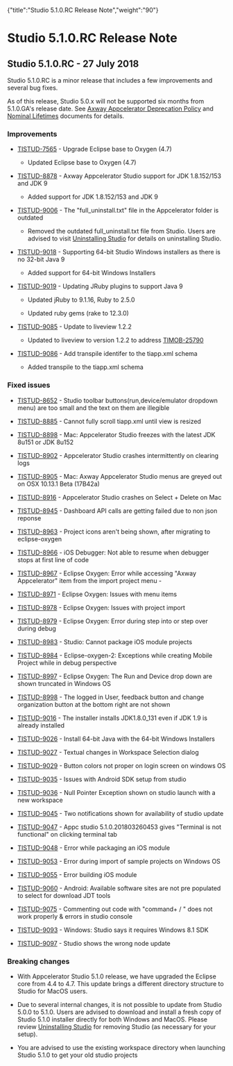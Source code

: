{"title":"Studio 5.1.0.RC Release Note","weight":"90"} 

# Studio 5.1.0.RC Release Note

## Studio 5.1.0.RC - 27 July 2018

Studio 5.1.0.RC is a minor release that includes a few improvements and several bug fixes.

As of this release, Studio 5.0.x will not be supported six months from 5.1.0.GA's release date. See [Axway Appcelerator Deprecation Policy](/docs/appc/AMPLIFY_Appcelerator_Services_Overview/Axway_Appcelerator_Deprecation_Policy/) and [Nominal Lifetimes](/docs/appc/AMPLIFY_Appcelerator_Services_Overview/Axway_Appcelerator_Product_Lifecycle/#NominalLifetimes) documents for details.

### Improvements

*   [TISTUD-7565](https://jira.appcelerator.org/browse/TISTUD-7565) - Upgrade Eclipse base to Oxygen (4.7)
    
    *   Updated Eclipse base to Oxygen (4.7)
        
*   [TISTUD-8878](https://jira.appcelerator.org/browse/TISTUD-8878) - Axway Appcelerator Studio support for JDK 1.8.152/153 and JDK 9
    
    *   Added support for JDK 1.8.152/153 and JDK 9
        
*   [TISTUD-9006](https://jira.appcelerator.org/browse/TISTUD-9006) - The "full\_uninstall.txt" file in the Appcelerator folder is outdated
    
    *   Removed the outdated full\_uninstall.txt file from Studio. Users are advised to visit [Uninstalling Studio](/docs/appc/Axway_Appcelerator_Studio/Axway_Appcelerator_Studio_Guide/Updating_Studio/Uninstalling_Studio/) for details on uninstalling Studio.
        
*   [TISTUD-9018](https://jira.appcelerator.org/browse/TISTUD-9018) - Supporting 64-bit Studio Windows installers as there is no 32-bit Java 9
    
    *   Added support for 64-bit Windows Installers
        
*   [TISTUD-9019](https://jira.appcelerator.org/browse/TISTUD-9019) - Updating JRuby plugins to support Java 9
    
    *   Updated jRuby to 9.1.16, Ruby to 2.5.0
        
    *   Updated ruby gems (rake to 12.3.0)
        
*   [TISTUD-9085](https://jira.appcelerator.org/browse/TISTUD-9085) - Update to liveview 1.2.2
    
    *   Updated to liveview to version 1.2.2 to address [TIMOB-25790](https://jira.appcelerator.org/browse/TIMOB-25790)
        
*   [TISTUD-9086](https://jira.appcelerator.org/browse/TISTUD-9086) - Add transpile identifer to the tiapp.xml schema
    
    *   Added transpile to the tiapp.xml schema
        

### Fixed issues

*   [TISTUD-8652](https://jira.appcelerator.org/browse/TISTUD-8652) - Studio toolbar buttons(run,device/emulator dropdown menu) are too small and the text on them are illegible
    
*   [TISTUD-8885](https://jira.appcelerator.org/browse/TISTUD-8885) - Cannot fully scroll tiapp.xml until view is resized
    
*   [TISTUD-8898](https://jira.appcelerator.org/browse/TISTUD-8898) - Mac: Appcelerator Studio freezes with the latest JDK 8u151 or JDK 8u152
    
*   [TISTUD-8902](https://jira.appcelerator.org/browse/TISTUD-8902) - Appcelerator Studio crashes intermittently on clearing logs
    
*   [TISTUD-8905](https://jira.appcelerator.org/browse/TISTUD-8905) - Mac: Axway Appcelerator Studio menus are greyed out on OSX 10.13.1 Beta (17B42a)
    
*   [TISTUD-8916](https://jira.appcelerator.org/browse/TISTUD-8916) - Appcelerator Studio crashes on Select + Delete on Mac
    
*   [TISTUD-8945](https://jira.appcelerator.org/browse/TISTUD-8945) - Dashboard API calls are getting failed due to non json reponse
    
*   [TISTUD-8963](https://jira.appcelerator.org/browse/TISTUD-8963) - Project icons aren't being shown, after migrating to eclipse-oxygen
    
*   [TISTUD-8966](https://jira.appcelerator.org/browse/TISTUD-8966) - iOS Debugger: Not able to resume when debugger stops at first line of code
    
*   [TISTUD-8967](https://jira.appcelerator.org/browse/TISTUD-8967) - Eclipse Oxygen: Error while accessing "Axway Appcelerator" item from the import project menu -
    
*   [TISTUD-8971](https://jira.appcelerator.org/browse/TISTUD-8971) - Eclipse Oxygen: Issues with menu items
    
*   [TISTUD-8978](https://jira.appcelerator.org/browse/TISTUD-8978) - Eclipse Oxygen: Issues with project import
    
*   [TISTUD-8979](https://jira.appcelerator.org/browse/TISTUD-8979) - Eclipse Oxygen: Error during step into or step over during debug
    
*   [TISTUD-8983](https://jira.appcelerator.org/browse/TISTUD-8983) - Studio: Cannot package iOS module projects
    
*   [TISTUD-8984](https://jira.appcelerator.org/browse/TISTUD-8984) - Eclipse-oxygen-2: Exceptions while creating Mobile Project while in debug perspective
    
*   [TISTUD-8997](https://jira.appcelerator.org/browse/TISTUD-8997) - Eclipse Oxygen: The Run and Device drop down are shown truncated in Windows OS
    
*   [TISTUD-8998](https://jira.appcelerator.org/browse/TISTUD-8998) - The logged in User, feedback button and change organization button at the bottom right are not shown
    
*   [TISTUD-9016](https://jira.appcelerator.org/browse/TISTUD-9016) - The installer installs JDK1.8.0\_131 even if JDK 1.9 is already installed
    
*   [TISTUD-9026](https://jira.appcelerator.org/browse/TISTUD-9026) - Install 64-bit Java with the 64-bit Windows Installers
    
*   [TISTUD-9027](https://jira.appcelerator.org/browse/TISTUD-9027) - Textual changes in Workspace Selection dialog
    
*   [TISTUD-9029](https://jira.appcelerator.org/browse/TISTUD-9029) - Button colors not proper on login screen on windows OS
    
*   [TISTUD-9035](https://jira.appcelerator.org/browse/TISTUD-9035) - Issues with Android SDK setup from studio
    
*   [TISTUD-9036](https://jira.appcelerator.org/browse/TISTUD-9036) - Null Pointer Exception shown on studio launch with a new workspace
    
*   [TISTUD-9045](https://jira.appcelerator.org/browse/TISTUD-9045) - Two notifications shown for availability of studio update
    
*   [TISTUD-9047](https://jira.appcelerator.org/browse/TISTUD-9047) - Appc studio 5.1.0.201803260453 gives "Terminal is not functional" on clicking terminal tab
    
*   [TISTUD-9048](https://jira.appcelerator.org/browse/TISTUD-9048) - Error while packaging an iOS module
    
*   [TISTUD-9053](https://jira.appcelerator.org/browse/TISTUD-9053) - Error during import of sample projects on Windows OS
    
*   [TISTUD-9055](https://jira.appcelerator.org/browse/TISTUD-9055) - Error building iOS module
    
*   [TISTUD-9060](https://jira.appcelerator.org/browse/TISTUD-9060) - Android: Available software sites are not pre populated to select for download JDT tools
    
*   [TISTUD-9075](https://jira.appcelerator.org/browse/TISTUD-9075) - Commenting out code with "command+ / " does not work properly & errors in studio console
    
*   [TISTUD-9093](https://jira.appcelerator.org/browse/TISTUD-9093) - Windows: Studio says it requires Windows 8.1 SDK
    
*   [TISTUD-9097](https://jira.appcelerator.org/browse/TISTUD-9097) - Studio shows the wrong node update
    

### Breaking changes

*   With Appcelerator Studio 5.1.0 release, we have upgraded the Eclipse core from 4.4 to 4.7. This update brings a different directory structure to Studio for MacOS users.
    
*   Due to several internal changes, it is not possible to update from Studio 5.0.0 to 5.1.0. Users are advised to download and install a fresh copy of Studio 5.1.0 installer directly for both Windows and MacOS. Please review [Uninstalling Studio](/docs/appc/Axway_Appcelerator_Studio/Axway_Appcelerator_Studio_Guide/Updating_Studio/Uninstalling_Studio/) for removing Studio (as necessary for your setup).
    
*   You are advised to use the existing workspace directory when launching Studio 5.1.0 to get your old studio projects